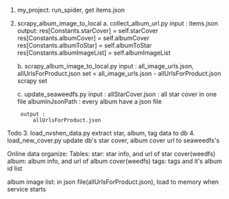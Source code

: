 1. my_project:
    run_spider, get items.json

2. scrapy_album_image_to_local
    a. collect_album_url.py
        input : items.json
        output:
        res[Constants.starCover] = self.starCover
        res[Constants.albumCover] = self.albumCover
        res[Constants.albumToStar] = self.albumToStar
        res[Constants.albumImageList] = self.albumImageList

    b. scrapy_album_image_to_local.py
        input : all_image_urls.json, allUrlsForProduct.json
        set = all_image_urls.json - allUrlsForProduct.json
        scrapy set

    c. update_seaweedfs.py
        input :
            allStarCover.json : all star cover in one file
            albumInJsonPath : every album have a json file

        output :
            allUrlsForProduct.json

Todo
3. load_nvshen_data.py
    extract star, album, tag data to db
4. load_new_cover.py
    update db's star cover, album cover url to seaweedfs's


Online data organize:
Tables:
    star: star info, and url of star cover(weedfs)
    album: album info, and url of album cover(weedfs)
    tags: tags and it's album id list

album image list:
    in json file(allUrlsForProduct.json),
    load to memory when service starts
